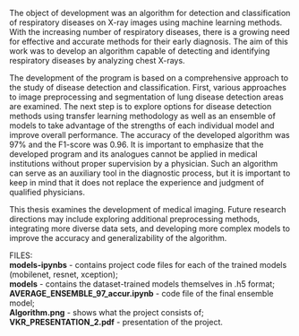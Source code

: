 The object of development was an algorithm for detection and classification of respiratory diseases on X-ray images using machine learning methods. 
With the increasing number of respiratory diseases, there is a growing need for effective and accurate methods for their early diagnosis. 
The aim of this work was to develop an algorithm capable of detecting and identifying respiratory diseases by analyzing chest X-rays.

The development of the program is based on a comprehensive approach to the study of disease detection and classification. 
First, various approaches to image preprocessing and segmentation of lung disease detection areas are examined. 
The next step is to explore options for disease detection methods using transfer learning methodology as well as an ensemble of models to take advantage of the strengths of each individual model and improve overall performance. 
The accuracy of the developed algorithm was 97% and the F1-score was 0.96. It is important to emphasize that the developed program and its analogues cannot be applied in medical institutions without proper supervision by a physician. 
Such an algorithm can serve as an auxiliary tool in the diagnostic process, but it is important to keep in mind that it does not replace the experience and judgment of qualified physicians.  

This thesis examines the development of medical imaging. 
Future research directions may include exploring additional preprocessing methods, integrating more diverse data sets, and developing more complex models to improve the accuracy and generalizability of the algorithm.

FILES:<br>
<b>models-ipynbs</b> - contains project code files for each of the trained models (mobilenet, resnet, xception);<br>
<b>models</b> - contains the dataset-trained models themselves in .h5 format;<br>
<b>AVERAGE_ENSEMBLE_97_accur.ipynb</b> - code file of the final ensemble model;<br>
<b>Algorithm.png</b> - shows what the project consists of;<br>
<b>VKR_PRESENTATION_2.pdf</b> - presentation of the project.
